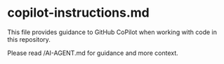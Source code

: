 # copilot-instructions.md

This file provides guidance to GitHub CoPilot when working with code in this repository.

Please read /AI-AGENT.md for guidance and more context.